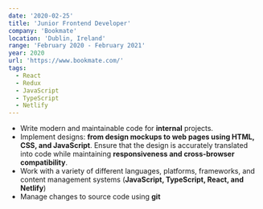 ```yaml
---
date: '2020-02-25'
title: 'Junior Frontend Developer'
company: 'Bookmate'
location: 'Dublin, Ireland'
range: 'February 2020 - February 2021'
year: 2020
url: 'https://www.bookmate.com/'
tags:
  - React
  - Redux
  - JavaScript
  - TypeScript 
  - Netlify
---
```


- Write modern and maintainable code for <b>internal</b> projects. 
- Implement designs: <b>from design mockups to web pages using HTML, CSS, and JavaScript</b>. Ensure that the design is accurately translated into code while maintaining <b>responsiveness and cross-browser compatibility</b>.
- Work with a variety of different languages, platforms, frameworks, and content management systems (<b>JavaScript, TypeScript, React, and Netlify</b>)
- Manage changes to source code using <b>git</b>

